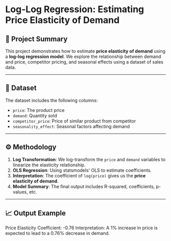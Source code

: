 # Log-Log Regression: Estimating Price Elasticity of Demand

## 📌 Project Summary

This project demonstrates how to estimate **price elasticity of demand** using a **log-log regression model**. We explore the relationship between demand and price, competitor pricing, and seasonal effects using a dataset of sales data.

---

## 🧪 Dataset

The dataset includes the following columns:

- `price`: The product price
- `demand`: Quantity sold
- `competitor_price`: Price of similar product from competitor
- `seasonality_effect`: Seasonal factors affecting demand

---

## ⚙️ Methodology

1. **Log Transformation**: We log-transform the `price` and `demand` variables to linearize the elasticity relationship.
2. **OLS Regression**: Using statsmodels' OLS to estimate coefficients.
3. **Interpretation**: The coefficient of `log(price)` gives us the **price elasticity of demand**.
4. **Model Summary**: The final output includes R-squared, coefficients, p-values, etc.

---

## 📈 Output Example
Price Elasticity Coefficient: -0.76
Interpretation: A 1% increase in price is expected to lead to a 0.76% decrease in demand.
